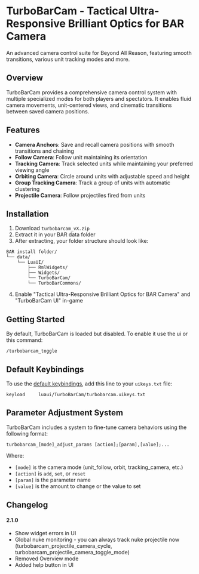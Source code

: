 # TurboBarCam - Tactical Ultra-Responsive Brilliant Optics for BAR Camera

An advanced camera control suite for Beyond All Reason, featuring smooth transitions, various unit tracking modes and more.

## Overview

TurboBarCam provides a comprehensive camera control system with multiple specialized modes for both players and spectators. It enables fluid camera movements, unit-centered views, and cinematic transitions between saved camera positions.

## Features

- **Camera Anchors**: Save and recall camera positions with smooth transitions and chaining
- **Follow Camera**: Follow unit maintaining its orientation
- **Tracking Camera**: Track selected units while maintaining your preferred viewing angle
- **Orbiting Camera**: Circle around units with adjustable speed and height
- **Group Tracking Camera**: Track a group of units with automatic clustering
- **Projectile Camera**: Follow projectiles fired from units

## Installation

1. Download `turbobarcam_vX.zip`
2. Extract it in your BAR data folder
3. After extracting, your folder structure should look like:
```
BAR install folder/
└── data/
    └── LuaUI/
        ├── RmlWidgets/
        ├── Widgets/
        └── TurboBarCam/
        └── TurboBarCommons/
```
4. Enable "Tactical Ultra-Responsive Brilliant Optics for BAR Camera" and "TurboBarCam UI" in-game

## Getting Started

By default, TurboBarCam is loaded but disabled. To enable it use the ui or this command:

```
/turbobarcam_toggle
```

## Default Keybindings

To use the [default keybindings](README_KEYBINDS.md), add this line to your `uikeys.txt` file:

```
keyload     luaui/TurboBarCam/turbobarcam.uikeys.txt
```

## Parameter Adjustment System

TurboBarCam includes a system to fine-tune camera behaviors using the following format:

```
turbobarcam_[mode]_adjust_params [action];[param],[value];...
```

Where:
- `[mode]` is the camera mode (unit_follow, orbit, tracking_camera, etc.)
- `[action]` is `add`, `set`, or `reset`
- `[param]` is the parameter name
- `[value]` is the amount to change or the value to set

## Changelog
#### 2.1.0
- Show widget errors in UI
- Global nuke monitoring - you can always track nuke projectile now (turbobarcam_projectile_camera_cycle, turbobarcam_projectile_camera_toggle_mode)
- Removed Overview mode
- Added help button in UI